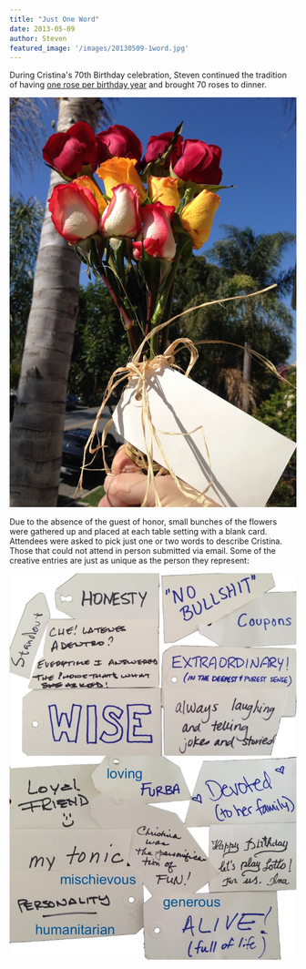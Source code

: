 ```yaml
---
title: "Just One Word"
date: 2013-05-09
author: Steven
featured_image: '/images/20130509-1word.jpg'
---
```


During Cristina's 70th Birthday celebration, Steven continued the tradition of having [one rose per birthday year](/memorial/bday2012) and brought 70 roses to dinner.

![](/images/20130509-70roses.jpg)


Due to the absence of the guest of honor, small bunches of the flowers were gathered up and placed at each table setting with a blank card. Attendees were asked to pick just one or two words to describe Cristina. Those that could not attend in person submitted via email. Some of the creative entries are just as unique as the person they represent:

![](/images/20130509-1word.jpg)


